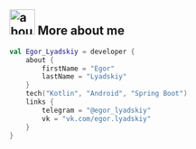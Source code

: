 ## <img width="45" alt="about" src="https://raw.github.com/terrakok/terrakok/master/about.png"> More about me
```kotlin
val Egor_Lyadskiy = developer {
    about {
        firstName = "Egor"
        lastName = "Lyadskiy"
    }
    tech("Kotlin", "Android", "Spring Boot")
    links {
        telegram = "@egor_lyadskiy"
        vk = "vk.com/egor.lyadskiy"
    }
}
```
